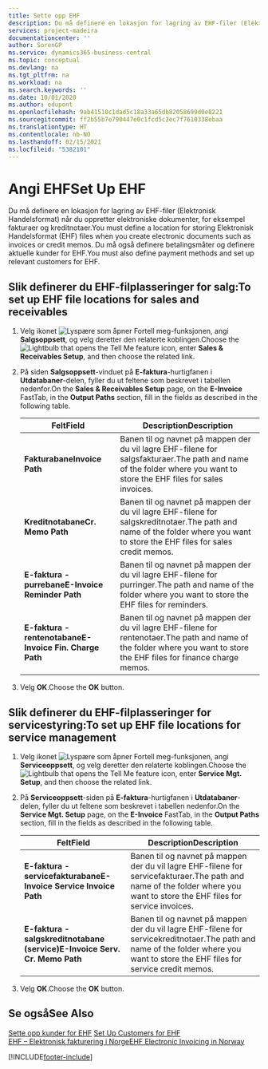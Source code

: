 ```yaml
---
title: Sette opp EHF
description: Du må definere en lokasjon for lagring av EHF-filer (Elektronisk Handelsformat) når du oppretter elektroniske dokumenter, for eksempel fakturaer og kreditnotaer. Du må også definere betalingsmåter og definere aktuelle kunder for EHF.
services: project-madeira
documentationcenter: ''
author: SorenGP
ms.service: dynamics365-business-central
ms.topic: conceptual
ms.devlang: na
ms.tgt_pltfrm: na
ms.workload: na
ms.search.keywords: ''
ms.date: 10/01/2020
ms.author: edupont
ms.openlocfilehash: 9ab41510c1dad5c18a33a65db82058699d0e8221
ms.sourcegitcommit: ff2b55b7e790447e0c1fcd5c2ec7f7610338ebaa
ms.translationtype: HT
ms.contentlocale: nb-NO
ms.lasthandoff: 02/15/2021
ms.locfileid: "5382101"
---
```

# <a name="set-up-ehf"></a><span data-ttu-id="89c68-104">Angi EHF</span><span class="sxs-lookup"><span data-stu-id="89c68-104">Set Up EHF</span></span>
<span data-ttu-id="89c68-105">Du må definere en lokasjon for lagring av EHF-filer (Elektronisk Handelsformat) når du oppretter elektroniske dokumenter, for eksempel fakturaer og kreditnotaer.</span><span class="sxs-lookup"><span data-stu-id="89c68-105">You must define a location for storing Elektronisk Handelsformat (EHF) files when you create electronic documents such as invoices or credit memos.</span></span> <span data-ttu-id="89c68-106">Du må også definere betalingsmåter og definere aktuelle kunder for EHF.</span><span class="sxs-lookup"><span data-stu-id="89c68-106">You must also define payment methods and set up relevant customers for EHF.</span></span>  

## <a name="to-set-up-ehf-file-locations-for-sales-and-receivables"></a><span data-ttu-id="89c68-107">Slik definerer du EHF-filplasseringer for salg:</span><span class="sxs-lookup"><span data-stu-id="89c68-107">To set up EHF file locations for sales and receivables</span></span>  

1.  <span data-ttu-id="89c68-108">Velg ikonet ![Lyspære som åpner Fortell meg-funksjonen](../../media/ui-search/search_small.png "Fortell hva du vil gjøre"), angi **Salgsoppsett**, og velg deretter den relaterte koblingen.</span><span class="sxs-lookup"><span data-stu-id="89c68-108">Choose the ![Lightbulb that opens the Tell Me feature](../../media/ui-search/search_small.png "Tell me what you want to do") icon, enter **Sales & Receivables Setup**, and then choose the related link.</span></span>  
2.  <span data-ttu-id="89c68-109">På siden **Salgsoppsett**-vinduet på **E-faktura**-hurtigfanen i **Utdatabaner**-delen, fyller du ut feltene som beskrevet i tabellen nedenfor.</span><span class="sxs-lookup"><span data-stu-id="89c68-109">On the **Sales & Receivables Setup** page, on the **E-Invoice** FastTab, in the **Output Paths** section, fill in the fields as described in the following table.</span></span>  

    |<span data-ttu-id="89c68-110">Felt</span><span class="sxs-lookup"><span data-stu-id="89c68-110">Field</span></span>|<span data-ttu-id="89c68-111">Description</span><span class="sxs-lookup"><span data-stu-id="89c68-111">Description</span></span>|  
    |---------------------------------|---------------------------------------|  
    |<span data-ttu-id="89c68-112">**Fakturabane**</span><span class="sxs-lookup"><span data-stu-id="89c68-112">**Invoice Path**</span></span>|<span data-ttu-id="89c68-113">Banen til og navnet på mappen der du vil lagre EHF-filene for salgsfakturaer.</span><span class="sxs-lookup"><span data-stu-id="89c68-113">The path and name of the folder where you want to store the EHF files for sales invoices.</span></span>|  
    |<span data-ttu-id="89c68-114">**Kreditnotabane**</span><span class="sxs-lookup"><span data-stu-id="89c68-114">**Cr. Memo Path**</span></span>|<span data-ttu-id="89c68-115">Banen til og navnet på mappen der du vil lagre EHF-filene for salgskreditnotaer.</span><span class="sxs-lookup"><span data-stu-id="89c68-115">The path and name of the folder where you want to store the EHF files for sales credit memos.</span></span>|  
    |<span data-ttu-id="89c68-116">**E-faktura - purrebane**</span><span class="sxs-lookup"><span data-stu-id="89c68-116">**E-Invoice Reminder Path**</span></span>|<span data-ttu-id="89c68-117">Banen til og navnet på mappen der du vil lagre EHF-filene for purringer.</span><span class="sxs-lookup"><span data-stu-id="89c68-117">The path and name of the folder where you want to store the EHF files for reminders.</span></span>|  
    |<span data-ttu-id="89c68-118">**E-faktura - rentenotabane**</span><span class="sxs-lookup"><span data-stu-id="89c68-118">**E-Invoice Fin. Charge Path**</span></span>|<span data-ttu-id="89c68-119">Banen til og navnet på mappen der du vil lagre EHF-filene for rentenotaer.</span><span class="sxs-lookup"><span data-stu-id="89c68-119">The path and name of the folder where you want to store the EHF files for finance charge memos.</span></span>|  

3.  <span data-ttu-id="89c68-120">Velg **OK**.</span><span class="sxs-lookup"><span data-stu-id="89c68-120">Choose the **OK** button.</span></span>  

## <a name="to-set-up-ehf-file-locations-for-service-management"></a><span data-ttu-id="89c68-121">Slik definerer du EHF-filplasseringer for servicestyring:</span><span class="sxs-lookup"><span data-stu-id="89c68-121">To set up EHF file locations for service management</span></span>  

1.  <span data-ttu-id="89c68-122">Velg ikonet ![Lyspære som åpner Fortell meg-funksjonen](../../media/ui-search/search_small.png "Fortell hva du vil gjøre"), angi **Serviceoppsett**, og velg deretter den relaterte koblingen.</span><span class="sxs-lookup"><span data-stu-id="89c68-122">Choose the ![Lightbulb that opens the Tell Me feature](../../media/ui-search/search_small.png "Tell me what you want to do") icon, enter **Service Mgt. Setup**, and then choose the related link.</span></span>  
2.  <span data-ttu-id="89c68-123">På **Serviceoppsett**-siden på **E-faktura**-hurtigfanen i **Utdatabaner**-delen, fyller du ut feltene som beskrevet i tabellen nedenfor.</span><span class="sxs-lookup"><span data-stu-id="89c68-123">On the **Service Mgt. Setup** page, on the **E-Invoice** FastTab, in the **Output Paths** section, fill in the fields as described in the following table.</span></span>  

    |<span data-ttu-id="89c68-124">Felt</span><span class="sxs-lookup"><span data-stu-id="89c68-124">Field</span></span>|<span data-ttu-id="89c68-125">Description</span><span class="sxs-lookup"><span data-stu-id="89c68-125">Description</span></span>|  
    |---------------------------------|---------------------------------------|  
    |<span data-ttu-id="89c68-126">**E-faktura - servicefakturabane**</span><span class="sxs-lookup"><span data-stu-id="89c68-126">**E-Invoice Service Invoice Path**</span></span>|<span data-ttu-id="89c68-127">Banen til og navnet på mappen der du vil lagre EHF-filene for servicefakturaer.</span><span class="sxs-lookup"><span data-stu-id="89c68-127">The path and name of the folder where you want to store the EHF files for service invoices.</span></span>|  
    |<span data-ttu-id="89c68-128">**E-faktura - salgskreditnotabane (service)**</span><span class="sxs-lookup"><span data-stu-id="89c68-128">**E-Invoice Serv. Cr. Memo Path**</span></span>|<span data-ttu-id="89c68-129">Banen til og navnet på mappen der du vil lagre EHF-filene for servicekreditnotaer.</span><span class="sxs-lookup"><span data-stu-id="89c68-129">The path and name of the folder where you want to store the EHF files for service credit memos.</span></span>|  

3.  <span data-ttu-id="89c68-130">Velg **OK**.</span><span class="sxs-lookup"><span data-stu-id="89c68-130">Choose the **OK** button.</span></span>  

## <a name="see-also"></a><span data-ttu-id="89c68-131">Se også</span><span class="sxs-lookup"><span data-stu-id="89c68-131">See Also</span></span>  
 <span data-ttu-id="89c68-132">[Sette opp kunder for EHF](how-to-set-up-customers-for-ehf.md) </span><span class="sxs-lookup"><span data-stu-id="89c68-132">[Set Up Customers for EHF](how-to-set-up-customers-for-ehf.md) </span></span>  
 [<span data-ttu-id="89c68-133">EHF – Elektronisk fakturering i Norge</span><span class="sxs-lookup"><span data-stu-id="89c68-133">EHF Electronic Invoicing in Norway</span></span>](ehf-electronic-invoicing-in-norway.md)


[!INCLUDE[footer-include](../../includes/footer-banner.md)]